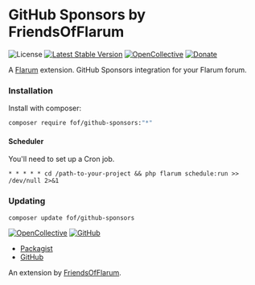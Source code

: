 # GitHub Sponsors by FriendsOfFlarum

![License](https://img.shields.io/badge/license-MIT-blue.svg) [![Latest Stable Version](https://img.shields.io/packagist/v/fof/github-sponsors.svg)](https://packagist.org/packages/fof/github-sponsors) [![OpenCollective](https://img.shields.io/badge/opencollective-fof-blue.svg)](https://opencollective.com/fof/donate) [![Donate](https://img.shields.io/badge/donate-datitisev-important.svg)](https://datitisev.me/donate)

A [Flarum](http://flarum.org) extension. GitHub Sponsors integration for your Flarum forum.

### Installation

Install with composer:

```sh
composer require fof/github-sponsors:"*"
```

#### Scheduler

You'll need to set up a Cron job.

```
* * * * * cd /path-to-your-project && php flarum schedule:run >> /dev/null 2>&1
```

### Updating

```sh
composer update fof/github-sponsors
```

[![OpenCollective](https://img.shields.io/badge/donate-friendsofflarum-44AEE5?style=for-the-badge&logo=open-collective)](https://opencollective.com/fof/donate) [![GitHub](https://img.shields.io/badge/donate-datitisev-ea4aaa?style=for-the-badge&logo=github)](https://datitisev.me/donate/github)

- [Packagist](https://packagist.org/packages/fof/github-sponsors)
- [GitHub](https://github.com/FriendsOfFlarum/github-sponsors)

An extension by [FriendsOfFlarum](https://github.com/FriendsOfFlarum).
